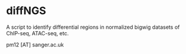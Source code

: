 # diffNGS
A script to identify differential regions in normalized bigwig datasets of ChIP-seq, ATAC-seq, etc.

pm12 [AT] sanger.ac.uk

